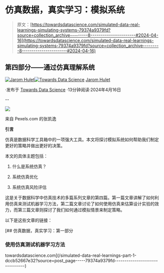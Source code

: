 # 仿真数据，真实学习：模拟系统

> 原文：[https://towardsdatascience.com/simulated-data-real-learnings-simulating-systems-79374a9379fd?source=collection_archive---------8-----------------------#2024-04-16](https://towardsdatascience.com/simulated-data-real-learnings-simulating-systems-79374a9379fd?source=collection_archive---------8-----------------------#2024-04-16)

## 第四部分——通过仿真理解系统

[](https://medium.com/@jarom.hulet?source=post_page---byline--79374a9379fd--------------------------------)[![Jarom Hulet](../Images/0fdeb1a2df90cccdd8f2f4b84d5e54eb.png)](https://medium.com/@jarom.hulet?source=post_page---byline--79374a9379fd--------------------------------)[](https://towardsdatascience.com/?source=post_page---byline--79374a9379fd--------------------------------)[![Towards Data Science](../Images/a6ff2676ffcc0c7aad8aaf1d79379785.png)](https://towardsdatascience.com/?source=post_page---byline--79374a9379fd--------------------------------) [Jarom Hulet](https://medium.com/@jarom.hulet?source=post_page---byline--79374a9379fd--------------------------------)

·发布于 [Towards Data Science](https://towardsdatascience.com/?source=post_page---byline--79374a9379fd--------------------------------) ·13分钟阅读·2024年4月16日

--

![](../Images/224e5e7d2d62dc39524d882bfd31ce00.png)

来自 Pexels.com 的张凯逸

**引言**

仿真是数据科学工具箱中的一项强大工具。本文将探讨模拟系统如何帮助我们制定更好的策略并做出更好的决策。

本文的具体主题包括：

1.  什么是系统仿真？

1.  系统仿真优化

1.  系统仿真风险评估

这是关于数据科学中仿真技术的多篇系列文章的第四篇。第一篇文章讲解了如何利用仿真来测试机器学习方法，第二篇文章讨论了如何使用仿真来估算设计实验的效力，而第三篇文章则探讨了我们如何通过模拟情景来制定策略。

以下是这些文章的链接：

[](/simulated-data-real-learnings-part-1-dccb52667e32?source=post_page-----79374a9379fd--------------------------------) [## 仿真数据，真实学习：第一部分

### 使用仿真测试机器学习方法

towardsdatascience.com](/simulated-data-real-learnings-part-1-dccb52667e32?source=post_page-----79374a9379fd--------------------------------)
